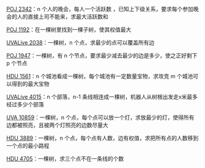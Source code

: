 [POJ 2342](https://github.com/Hapoa/Accepted/blob/master/06%20-%20%E6%A0%91%E5%BD%A2dp/001%20-%20POJ%202342.md)：n 个人的晚会，每人一个活跃数
，已知上下级关系，要求每个参加晚会的人的直接上司不能来，求最大活跃数和

[POJ 1192](https://github.com/Hapoa/Accepted/blob/master/06%20-%20%E6%A0%91%E5%BD%A2dp/002%20-%20POJ%201192.md)：在一棵树里找到一棵子树，使其权值最大

[UVALive 2038](https://github.com/Hapoa/Accepted/blob/master/06%20-%20%E6%A0%91%E5%BD%A2dp/003%20-%20UVALive%202038.md)：一棵树，n 个点，求最少的点可以覆盖所有边

[POJ 1947](https://github.com/Hapoa/Accepted/blob/master/06%20-%20%E6%A0%91%E5%BD%A2dp/004%20-%20POJ%201947.md)：一棵树，有 n 个节点，要求最少减去最少的边是多少，使之正好剩下 p 个节点

[HDU 1561](https://github.com/Hapoa/Accepted/blob/master/06%20-%20%E6%A0%91%E5%BD%A2dp/005%20-%20HDU%201561.md)：n 个城池看成一棵树，每个城池有一定数量宝物，求攻克 m 个城池可以得到的最大宝物

[UVALive 4015](https://github.com/Hapoa/Accepted/blob/master/06%20-%20%E6%A0%91%E5%BD%A2dp/006%20-%20UVALive%204015.md)：n 个部落，n-1 条线相连成一棵树，机器人从树根出发走x米最多经过多少个部落

[UVA 10859](https://github.com/Hapoa/Accepted/blob/master/06%20-%20%E6%A0%91%E5%BD%A2dp/007%20-%20UVA%2010859.md)：一棵树，n 个点，每个点可以放一个灯，求放最少的灯，使得所有边都被照亮，且被两个灯照亮的边数尽量大

[HDU 3889](https://github.com/Hapoa/Accepted/blob/master/06%20-%20%E6%A0%91%E5%BD%A2dp/008%20-%20HDU%203889.md)：一棵树，n 个点，每个点有人数，边有权值，求把所有点的人数移到一个点的最小路程

[HDU 4705](https://github.com/Hapoa/Accepted/blob/master/06%20-%20%E6%A0%91%E5%BD%A2dp/009%20-%20HDU%204705.md)：一棵树，求三个点不在一条线的个数




